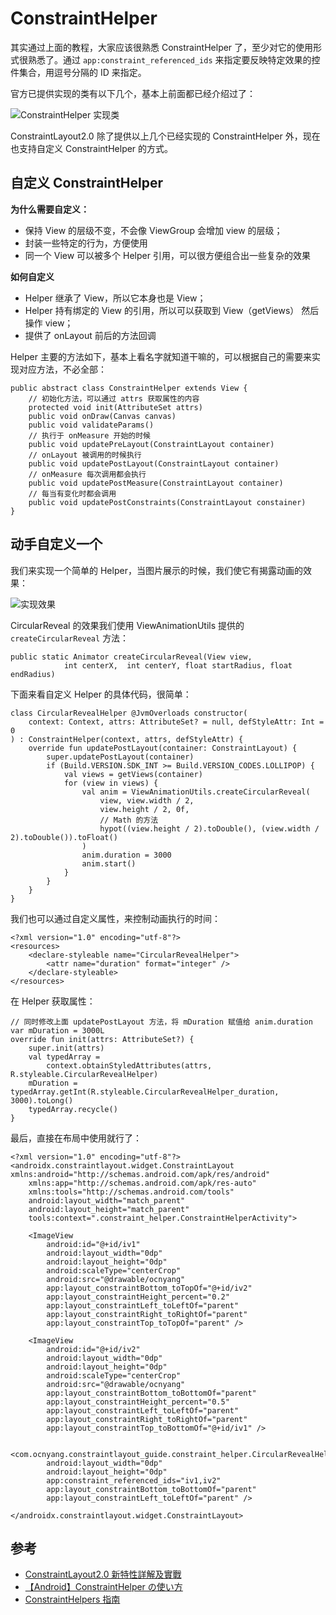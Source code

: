 # ConstraintHelper

其实通过上面的教程，大家应该很熟悉 ConstraintHelper 了，至少对它的使用形式很熟悉了。通过 `app:constraint_referenced_ids` 来指定要反映特定效果的控件集合，用逗号分隔的 ID 来指定。

官方已提供实现的类有以下几个，基本上前面都已经介绍过了：

![ConstraintHelper 实现类](https://github.com/OCNYang/ConstraintLayout_Guide/blob/master/docs/ConstraintHelpers.png) 

ConstraintLayout2.0 除了提供以上几个已经实现的 ConstraintHelper 外，现在也支持自定义 ConstraintHelper 的方式。

## 自定义 ConstraintHelper

**为什么需要自定义：**
* 保持 View 的层级不变，不会像 ViewGroup 会增加 view 的层级；
* 封装一些特定的行为，方便使用
* 同一个 View 可以被多个 Helper 引用，可以很方便组合出一些复杂的效果

**如何自定义**  
* Helper 继承了 View，所以它本身也是 View；
* Helper 持有绑定的 View 的引用，所以可以获取到 View（getViews） 然后操作 view；
* 提供了 onLayout 前后的方法回调

Helper 主要的方法如下，基本上看名字就知道干嘛的，可以根据自己的需要来实现对应方法，不必全部：


```
public abstract class ConstraintHelper extends View {
    // 初始化方法，可以通过 attrs 获取属性的内容
    protected void init(AttributeSet attrs)
    public void onDraw(Canvas canvas)
    public void validateParams()
    // 执行于 onMeasure 开始的时候
    public void updatePreLayout(ConstraintLayout container)
    // onLayout 被调用的时候执行
    public void updatePostLayout(ConstraintLayout container)
    // onMeasure 每次调用都会执行
    public void updatePostMeasure(ConstraintLayout container)
    // 每当有变化时都会调用
    public void updatePostConstraints(ConstraintLayout constainer)
}
```

## 动手自定义一个

我们来实现一个简单的 Helper，当图片展示的时候，我们使它有揭露动画的效果：

![实现效果](https://github.com/OCNYang/ConstraintLayout_Guide/blob/master/docs/ConstraintHelperDemo.jpeg)

CircularReveal 的效果我们使用 ViewAnimationUtils 提供的 `createCircularReveal` 方法：


```
public static Animator createCircularReveal(View view,
            int centerX,  int centerY, float startRadius, float endRadius)
```

下面来看自定义 Helper 的具体代码，很简单：


```
class CircularRevealHelper @JvmOverloads constructor(
    context: Context, attrs: AttributeSet? = null, defStyleAttr: Int = 0
) : ConstraintHelper(context, attrs, defStyleAttr) {
    override fun updatePostLayout(container: ConstraintLayout) {
        super.updatePostLayout(container)
        if (Build.VERSION.SDK_INT >= Build.VERSION_CODES.LOLLIPOP) {
            val views = getViews(container)
            for (view in views) {
                val anim = ViewAnimationUtils.createCircularReveal(
                    view, view.width / 2,
                    view.height / 2, 0f,
                    // Math 的方法
                    hypot((view.height / 2).toDouble(), (view.width / 2).toDouble()).toFloat()
                )
                anim.duration = 3000
                anim.start()
            }
        }
    }
}
```

我们也可以通过自定义属性，来控制动画执行的时间：


```
<?xml version="1.0" encoding="utf-8"?>
<resources>
    <declare-styleable name="CircularRevealHelper">
        <attr name="duration" format="integer" />
    </declare-styleable>
</resources>
```

在 Helper 获取属性：

```
// 同时修改上面 updatePostLayout 方法，将 mDuration 赋值给 anim.duration
var mDuration = 3000L
override fun init(attrs: AttributeSet?) {
    super.init(attrs)
    val typedArray =
        context.obtainStyledAttributes(attrs, R.styleable.CircularRevealHelper)
    mDuration = typedArray.getInt(R.styleable.CircularRevealHelper_duration, 3000).toLong()
    typedArray.recycle()
}
```

最后，直接在布局中使用就行了：


```
<?xml version="1.0" encoding="utf-8"?>
<androidx.constraintlayout.widget.ConstraintLayout xmlns:android="http://schemas.android.com/apk/res/android"
    xmlns:app="http://schemas.android.com/apk/res-auto"
    xmlns:tools="http://schemas.android.com/tools"
    android:layout_width="match_parent"
    android:layout_height="match_parent"
    tools:context=".constraint_helper.ConstraintHelperActivity">

    <ImageView
        android:id="@+id/iv1"
        android:layout_width="0dp"
        android:layout_height="0dp"
        android:scaleType="centerCrop"
        android:src="@drawable/ocnyang"
        app:layout_constraintBottom_toTopOf="@+id/iv2"
        app:layout_constraintHeight_percent="0.2"
        app:layout_constraintLeft_toLeftOf="parent"
        app:layout_constraintRight_toRightOf="parent"
        app:layout_constraintTop_toTopOf="parent" />

    <ImageView
        android:id="@+id/iv2"
        android:layout_width="0dp"
        android:layout_height="0dp"
        android:scaleType="centerCrop"
        android:src="@drawable/ocnyang"
        app:layout_constraintBottom_toBottomOf="parent"
        app:layout_constraintHeight_percent="0.5"
        app:layout_constraintLeft_toLeftOf="parent"
        app:layout_constraintRight_toRightOf="parent"
        app:layout_constraintTop_toBottomOf="@+id/iv1" />

    <com.ocnyang.constraintlayout_guide.constraint_helper.CircularRevealHelper
        android:layout_width="0dp"
        android:layout_height="0dp"
        app:constraint_referenced_ids="iv1,iv2"
        app:layout_constraintBottom_toBottomOf="parent"
        app:layout_constraintLeft_toLeftOf="parent" />

</androidx.constraintlayout.widget.ConstraintLayout>
```

## 参考

* [ConstraintLayout2.0 新特性詳解及實戰](https://codertw.com/%E7%A8%8B%E5%BC%8F%E8%AA%9E%E8%A8%80/751158/)  
* [【Android】ConstraintHelper の使い方](https://qiita.com/emusute1212/items/7b34ec4562309d183458)  
* [ConstraintHelpers 指南](https://www.polidea.com/blog/android-constraintlayout-the-guide-to-constrainthelpers/)  


